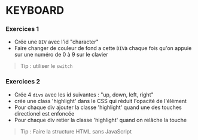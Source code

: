 # KEYBOARD

### Exercices 1 
- Crée une `DIV` avec l'id "character" 
- Faire changer de couleur de fond a cette `DIV`à chaque fois qu'on appuie sur une numéro de 0 à 9 sur le clavier

> Tip : utiliser le `switch`

### Exercices 2
- Crée 4 `divs` avec les id suivantes : "up, down, left, right"
- crée une class 'highlight' dans le CSS qui réduit l'opacité de l'élément
- Pour chaque div ajouter la classe 'highlight' quand une des touches directionel est enfoncée
- Pour chaque div retier la classe 'highlight' quand on relâche la touche

> Tip : Faire la structure HTML sans JavaScript
 


